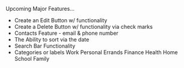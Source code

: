 Upcoming Major Features...
- Create an Edit Button w/ functionality
- Create a Delete Button w/ functionality via check marks
- Contacts Feature - email & phone number
- The Ability to sort via the date
- Search Bar Functionality
- Categories or labels 
    Work
    Personal
    Errands
    Finance
    Health
    Home
    School
    Family

